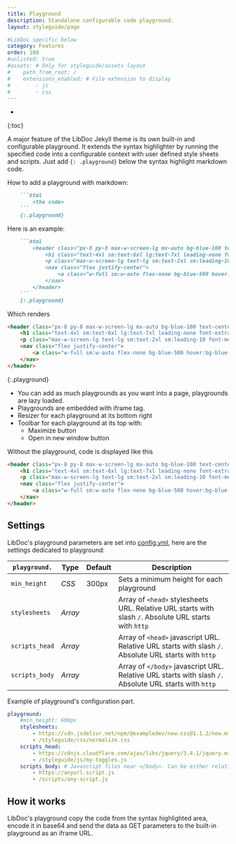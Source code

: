 ```yaml
---
title: Playground
description: Standalone configurable code playground.
layout: styleguide/page

#LibDoc specific below
category: Features
order: 100
#unlisted: true
#assets: # Only for styleguide/assets layout
#    path_from_root: /
#    extensions_enabled: # File extension to display
#        - js
#        - css
---
```

* 
{:toc}

A major feature of the LibDoc Jekyll theme is its own built-in and configurable playground. 
It extends the syntax highlighter by running the specified code into a configurable context with user defined style sheets and scripts.
Just add `{: .playground}` below the syntax highlight markdown code.

How to add a playground with markdown:

```markdown
    ```html
        <the code>
    ```
    {:.playground}
```

Here is an example:

```markdown
    ```html
        <header class="px-8 py-8 max-w-screen-lg mx-auto bg-blue-100 text-center">
            <h1 class="text-4xl sm:text-6xl lg:text-7xl leading-none font-extrabold tracking-tight text-gray-900 mt-0 mb-8">My custom project.</h1>
            <p class="max-w-screen-lg text-lg sm:text-2xl sm:leading-10 font-medium mb-10 sm:mb-11">Here is a fully crafted code playground with its own resources set in <a href="../libdoc-config.html#playground" target="_parent" class="text-blue-500 hover:text-blue-800">configuration</a>.</p>
            <nav class="flex justify-center">
                <a class="w-full sm:w-auto flex-none bg-blue-500 hover:bg-blue-600 text-white text-lg leading-6 font-semibold py-3 px-6 border border-transparent rounded-md focus:ring-2 focus:ring-offset-2 focus:ring-offset-white focus:ring-blue-600 focus:outline-none transition-colors duration-200" href="#">Get started</a>
            </nav>
        </header>
    ```
    {:.playground}
```
Which renders

```html
<header class="px-8 py-8 max-w-screen-lg mx-auto bg-blue-100 text-center">
    <h1 class="text-4xl sm:text-6xl lg:text-7xl leading-none font-extrabold tracking-tight text-gray-900 mt-0 mb-8">My custom project.</h1>
    <p class="max-w-screen-lg text-lg sm:text-2xl sm:leading-10 font-medium mb-10 sm:mb-11">Here is a fully crafted code playground with its own resources set in <a href="../libdoc-config.html#playground" target="_parent" class="text-blue-500 hover:text-blue-800">configuration</a>.</p>
    <nav class="flex justify-center">
        <a class="w-full sm:w-auto flex-none bg-blue-500 hover:bg-blue-600 text-white text-lg leading-6 font-semibold py-3 px-6 border border-transparent rounded-md focus:ring-2 focus:ring-offset-2 focus:ring-offset-white focus:ring-blue-600 focus:outline-none transition-colors duration-200" href="#">Get started</a>
    </nav>
</header>
```
{:.playground}

* You can add as much playgrounds as you want into a page, playgrounds are lazy loaded.
* Playgrounds are embedded with iframe tag.
* Resizer for each playground at its bottom right
* Toolbar for each playground at its top with:
    * Maximize button
    * Open in new window button

Without the playground, code is displayed like this

```html
<header class="px-8 py-8 max-w-screen-lg mx-auto bg-blue-100 text-center">
    <h1 class="text-4xl sm:text-6xl lg:text-7xl leading-none font-extrabold tracking-tight text-gray-900 mt-0 mb-8">My custom project.</h1>
    <p class="max-w-screen-lg text-lg sm:text-2xl sm:leading-10 font-medium mb-10 sm:mb-11">Here is a fully crafted code playground with its own resources set in <a href="../libdoc-config.html#playground" target="_parent" class="text-blue-500 hover:text-blue-800">configuration</a>.</p>
    <nav class="flex justify-center">
        <a class="w-full sm:w-auto flex-none bg-blue-500 hover:bg-blue-600 text-white text-lg leading-6 font-semibold py-3 px-6 border border-transparent rounded-md focus:ring-2 focus:ring-offset-2 focus:ring-offset-white focus:ring-blue-600 focus:outline-none transition-colors duration-200" href="#">Get started</a>
    </nav>
</header>
```

## Settings

LibDoc's playground parameters are set into [config.yml](libdoc-config.html), here are the settings dedicated to playground:

| `playground.` | Type | Default | Description |
| - | - | - | - |
| `min_height` | *CSS* | 300px | Sets a minimum height for each playground |
| `stylesheets` | *Array* |  | Array of `<head>` stylesheets URL. Relative URL starts with slash `/`. Absolute URL starts with `http` |
| `scripts_head` | *Array* |  | Array of `<head>` javascript URL. Relative URL starts with slash `/`. Absolute URL starts with `http` |
| `scripts_body` | *Array* |  | Array of `</body>` javascript URL. Relative URL starts with slash `/`. Absolute URL starts with `http` |

Example of playground's configuration part.

```yaml
playground:
    #min_height: 600px
    stylesheets: 
        - https://cdn.jsdelivr.net/npm/@exampledev/new.css@1.1.2/new.min.css
        - /styleguide/css/normalize.css
    scripts_head:
        - https://cdnjs.cloudflare.com/ajax/libs/jquery/3.4.1/jquery.min.js
        - /styleguide/js/my-toggles.js
    scripts_body: # Javascript files near </body>. Can be either relative URL from site root, absolute URL starting with 'http'
        - https://anyurl.script.js
        - /scripts/any-script.js
```
## How it works

LibDoc's playground copy the code from the syntax highlighted area, encode it in base64 and send the data as GET parameters to the built-in playground as an iframe URL.